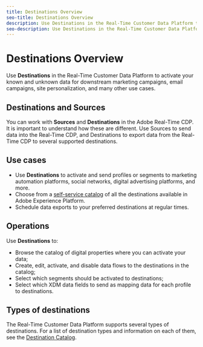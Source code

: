 ```yaml
---
title: Destinations Overview
seo-title: Destinations Overview
description: Use Destinations in the Real-Time Customer Data Platform to activate your known and unknown data for downstream marketing campaigns, email campaigns, site personalization, and many other use cases.
seo-description: Use Destinations in the Real-Time Customer Data Platform to activate your known and unknown data for downstream marketing campaigns, email campaigns, site personalization, and many other use cases.
---
```


# Destinations Overview

Use **Destinations** in the Real-Time Customer Data Platform to activate your known and unknown data for downstream marketing campaigns, email campaigns, site personalization, and many other use cases.

## Destinations and Sources

You can work with **Sources** and **Destinations** in the Adobe Real-Time CDP. It is important to understand how these are different. Use Sources to send data into the Real-Time CDP, and Destinations to export data from the Real-Time CDP to several supported destinations.

## Use cases

* Use **Destinations** to activate and send profiles or segments to marketing automation platforms, social networks, digital advertising platforms, and more.
* Choose from a [self-service catalog](/help/rtcdp/destinations/destinations-catalog.md) of all the destinations available in Adobe Experience Platform.
* Schedule data exports to your preferred destinations at regular times.

## Operations

Use **Destinations** to:
* Browse the catalog of digital properties where you can activate your data;
* Create, edit, activate, and disable data flows to the destinations in the catalog;
* Select which segments should be activated to destinations;
* Select which XDM data fields to send as mapping data for each profile to destinations. 

## Types of destinations

The Real-Time Customer Data Platform supports several types of destinations. For a list of destination types and information on each of them, see the [Destination Catalog](/help/rtcdp/destinations/destinations-catalog.md).